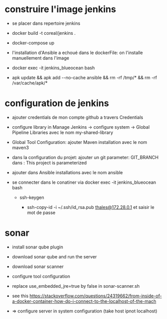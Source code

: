 # construire l'image jenkins

- se placer dans repertoire jenkins

- docker build -t coreal/jenkins .

- docker-compose up

- l'installation d'Ansible a echoué dans le dockerFile: on l'installe manuellement dans l'image

- docker exec -it jenkins_blueocean bash

- apk update && apk add --no-cache ansible && rm -rf /tmp/* && rm -rf /var/cache/apk/*


# configuration de jenkins 


*  ajouter credentials de mon compte github a travers Credentials

*  configure library in Manage Jenkins -> configure system -> Global Pipeline Libraries avec le nom my-shared-library

*  Global Tool Configuration: ajouter Maven installation avec le nom maven3 

*  dans la configuration du projet: ajouter un git parameter: GIT_BRANCH dans : This project is parameterized

*  ajouter dans Ansible installations avec le nom ansible

*  se connecter dans le conatiner via docker exec -it jenkins_blueocean bash

	- ssh-keygen

        - ssh-copy-id -i ~/.ssh/id_rsa.pub thales@172.28.0.1 et saisir le mot de passe

# sonar

*  install sonar qube plugin

*  download sonar qube and run the server 

*  download sonar scanner 

*  configure tool configuration

*  replace use_embedded_jre=true by false in sonar-scanner.sh

*  see this https://stackoverflow.com/questions/24319662/from-inside-of-a-docker-container-how-do-i-connect-to-the-localhost-of-the-mach

*  => configure server in system configuration (take host ipnot localhost)





